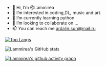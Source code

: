 - 👋 Hi, I’m @Lammirea
- 👀 I’m interested in coding,DL, music and art.
- 🌱 I’m currently learning python
- 💞️ I’m looking to collaborate on ...
- 📫 You can reach me ardalin.sun@mail.ru

[![Top Langs](https://github-readme-stats.vercel.app/api/top-langs/?username=Lammirea&langs_count=8&theme=material-palenight)](https://github.com/Lammirea/github-readme-stats)

![Lammirea's GitHub stats](https://github-readme-stats.vercel.app/api?username=Lammirea&theme=material-palenight&show_icons=true)

[![Lammirea's github activity graph](https://activity-graph.herokuapp.com/graph?username=Lammirea&theme=dracula)](https://github.com/Lammirea/github-readme-activity-graph)
<!---
Lammirea/Lammirea is a ✨ special ✨ repository because its `README.md` (this file) appears on your GitHub profile.
You can click the Preview link to take a look at your changes.
--->

